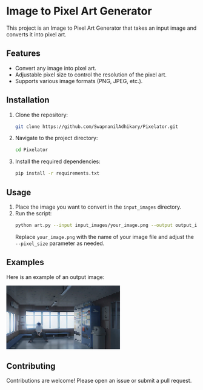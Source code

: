# Image to Pixel Art Generator

This project is an Image to Pixel Art Generator that takes an input image and converts it into pixel art.

## Features

- Convert any image into pixel art.
- Adjustable pixel size to control the resolution of the pixel art.
- Supports various image formats (PNG, JPEG, etc.).

## Installation

1. Clone the repository:
    ```bash
    git clone https://github.com/SwapnanilAdhikary/Pixelator.git
    ```
2. Navigate to the project directory:
    ```bash
    cd Pixelator
    ```
3. Install the required dependencies:
    ```bash
    pip install -r requirements.txt
    ```

## Usage

1. Place the image you want to convert in the `input_images` directory.
2. Run the script:
    ```bash
    python art.py --input input_images/your_image.png --output output_images/pixel_art.png --pixel_size 10
    ```
    Replace `your_image.png` with the name of your image file and adjust the `--pixel_size` parameter as needed.

## Examples

Here is an example of an output image:

<img src="pixel_art_output2.png" alt="Pixel Art Example" width="300">

## Contributing

Contributions are welcome! Please open an issue or submit a pull request.

